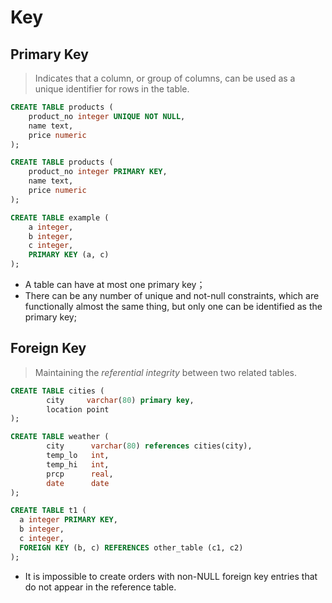 # Key

## Primary Key

> Indicates that a column, or group of columns, can be used as a unique identifier for rows in the table.

```sql
CREATE TABLE products (
    product_no integer UNIQUE NOT NULL,
    name text,
    price numeric
);

CREATE TABLE products (
    product_no integer PRIMARY KEY,
    name text,
    price numeric
);

CREATE TABLE example (
    a integer,
    b integer,
    c integer,
    PRIMARY KEY (a, c)
);
```

* A table can have at most one primary key；
* There can be any number of unique and not-null constraints, which are functionally almost the same thing, but only one can be identified as the primary key;

## Foreign Key

> Maintaining the *referential integrity* between two related tables.

```sql
CREATE TABLE cities (
        city     varchar(80) primary key,
        location point
);

CREATE TABLE weather (
        city      varchar(80) references cities(city),
        temp_lo   int,
        temp_hi   int,
        prcp      real,
        date      date
);

CREATE TABLE t1 (
  a integer PRIMARY KEY,
  b integer,
  c integer,
  FOREIGN KEY (b, c) REFERENCES other_table (c1, c2)
);
```

* It is impossible to create orders with non-NULL foreign key entries that do not appear in the reference table.